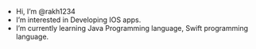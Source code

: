 - Hi, I’m @rakh1234
- I’m interested in Developing IOS apps.
- I’m currently learning Java Programming language, Swift programming language.

<!---
rakh1234/rakh1234 is a ✨ special ✨ repository because its `README.md` (this file) appears on your GitHub profile.
You can click the Preview link to take a look at your changes.
--->
